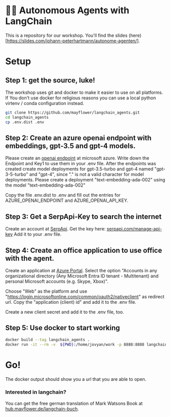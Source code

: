 # 🦜🔗 Autonomous Agents with LangChain
This is a repository for our workshop. You'll find the slides (here)[https://slides.com/johann-peterhartmann/autonome-agenten/].


# Setup

## Step 1: get the source, luke! 

The workshop uses git and docker to make it easier to use on all platforms. 
If You don't use docker for religious reasons you can use a local python virtenv / conda configuration instead. 

```bash
git clone https://github.com/mayflower/langchain_agents.git
cd langchain_agents
cp .env.dist .env
```
## Step 2: Create an azure openai endpoint with embeddings, gpt-3.5 and gpt-4 models. 

Please create an [openai endpoint](https://portal.azure.com/#create/Microsoft.CognitiveServicesOpenAI) at microsoft azure. 
Write down the Endpoint and Key1 to use them in your .env file.
After the endpoints was created create model deployments for gpt-3.5-turbo and gpt-4 named "gpt-3-5-turbo" and "gpt-4", since "." is not a valid character for model deployments.
Please create a deployment "text-embedding-ada-002" using the model "text-embedding-ada-002"

Copy the file .env.dist to .env and fill out the entries for AZURE_OPENAI_ENDPOINT and AZURE_OPENAI_API_KEY.


## Step 3: Get a SerpApi-Key to search the internet

Create an account at [SerpApi](https://serpapi.com/). 
Get the key here: [serpapi.com/manage-api-key](https://serpapi.com/manage-api-key)
Add it to your .env file.

## Step 4: Create an office application to use office with the agent.

Create an application at [Azure Portal](https://portal.azure.com/#view/Microsoft_AAD_RegisteredApps/CreateApplicationBlade/quickStartType~/null/isMSAApp~/false).
Select the option "Accounts in any organizational directory (Any Microsoft Entra ID tenant - Multitenant) and personal Microsoft accounts (e.g. Skype, Xbox)".

Choose "Web" as the platform and use "https://login.microsoftonline.com/common/oauth2/nativeclient" as redirect url.
Copy the "application (client) id" and add it to the .env file.

Create a new client secret and add it to the .env file, too.
## Step 5: Use docker to start working
```bash
docker build --tag langchain_agents .
docker run -it --rm -v  ${PWD}:/home/jovyan/work -p 8888:8888 langchain_agents
```
# Go! 

The docker output should show you a url that you are able to open.

### Interested in langchain? 

You can get the free german translation of Mark Watsons Book at [hub.mayflower.de/langchain-buch](http://hub.mayflower.de/langchain-buch).

